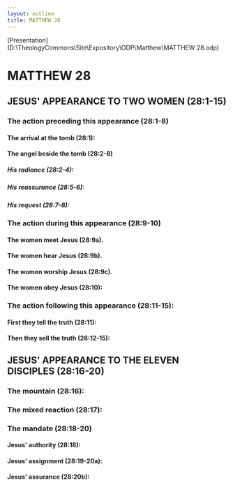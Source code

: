 ```yaml
---
layout: outline
title: MATTHEW 28
---
```

[Presentation](D:\TheologyCommons\Site\Expository\ODP\Matthew\MATTHEW 28.odp)
# MATTHEW 28
## JESUS\' APPEARANCE TO TWO WOMEN (28:1-15) 
###  The action preceding this appearance (28:1-8) 
####  The arrival at the tomb (28:1): 
####  The angel beside the tomb (28:2-8) 
#####  His radiance (28:2-4): 
#####  His reassurance (28:5-6): 
#####  His request (28:7-8): 
###  The action during this appearance (28:9-10) 
####  The women meet Jesus (28:9a). 
####  The women hear Jesus (28:9b). 
####  The women worship Jesus (28:9c). 
####  The women obey Jesus (28:10): 
###  The action following this appearance (28:11-15): 
####  First they tell the truth (28:11): 
####  Then they sell the truth (28:12-15): 
## JESUS\' APPEARANCE TO THE ELEVEN DISCIPLES (28:16-20) 
###  The mountain (28:16): 
###  The mixed reaction (28:17): 
###  The mandate (28:18-20) 
####  Jesus\' authority (28:18): 
####  Jesus\' assignment (28:19-20a): 
####  Jesus\' assurance (28:20b): 
